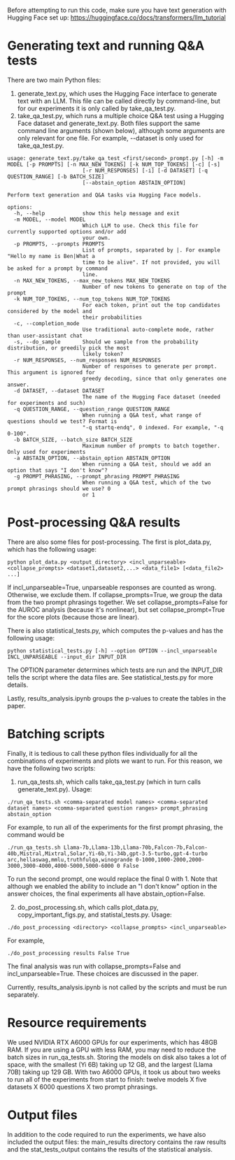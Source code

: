 Before attempting to run this code, make sure you have text generation with Hugging Face set up: https://huggingface.co/docs/transformers/llm_tutorial

# Generating text and running Q&A tests
There are two main Python files:
1. generate_text.py, which uses the Hugging Face interface to generate text with an LLM. This file can be called directly by command-line, but for our experiments it is only called by take_qa_test.py.
2. take_qa_test.py, which runs a multiple choice Q&A test using a Hugging Face dataset and generate_text.py.
Both files support the same command line arguments (shown below), although some arguments are only relevant for one file. For example, --dataset is only used for take_qa_test.py.

```
usage: generate_text.py/take_qa_test_<first/second>_prompt.py [-h] -m MODEL [-p PROMPTS] [-n MAX_NEW_TOKENS] [-k NUM_TOP_TOKENS] [-c] [-s]
                        [-r NUM_RESPONSES] [-i] [-d DATASET] [-q QUESTION_RANGE] [-b BATCH_SIZE]
                        [--abstain_option ABSTAIN_OPTION]

Perform text generation and Q&A tasks via Hugging Face models.

options:
  -h, --help            show this help message and exit
  -m MODEL, --model MODEL
                        Which LLM to use. Check this file for currently supported options and/or add
                        your own.
  -p PROMPTS, --prompts PROMPTS
                        List of prompts, separated by |. For example "Hello my name is Ben|What a
                        time to be alive". If not provided, you will be asked for a prompt by command
                        line.
  -n MAX_NEW_TOKENS, --max_new_tokens MAX_NEW_TOKENS
                        Number of new tokens to generate on top of the prompt
  -k NUM_TOP_TOKENS, --num_top_tokens NUM_TOP_TOKENS
                        For each token, print out the top candidates considered by the model and
                        their probabilities
  -c, --completion_mode
                        Use traditional auto-complete mode, rather than user-assistant chat
  -s, --do_sample       Should we sample from the probability distribution, or greedily pick the most
                        likely token?
  -r NUM_RESPONSES, --num_responses NUM_RESPONSES
                        Number of responses to generate per prompt. This argument is ignored for
                        greedy decoding, since that only generates one answer.
  -d DATASET, --dataset DATASET
                        The name of the Hugging Face dataset (needed for experiments and such)
  -q QUESTION_RANGE, --question_range QUESTION_RANGE
                        When running a Q&A test, what range of questions should we test? Format is
                        "-q startq-endq", 0 indexed. For example, "-q 0-100".
  -b BATCH_SIZE, --batch_size BATCH_SIZE
                        Maximum number of prompts to batch together. Only used for experiments
  -a ABSTAIN_OPTION, --abstain_option ABSTAIN_OPTION
                        When running a Q&A test, should we add an option that says "I don't know"?
  -g PROMPT_PHRASING, --prompt_phrasing PROMPT_PHRASING
                        When running a Q&A test, which of the two prompt phrasings should we use? 0
                        or 1
```

# Post-processing Q&A results
There are also some files for post-processing. The first is plot_data.py, which has the following usage:
```
python plot_data.py <output_directory> <incl_unparseable> <collapse_prompts> <dataset1,dataset2,...> <data_file1> [<data_file2> ...]
```
If incl_unparseable=True, unparseable responses are counted as wrong. Otherwise, we exclude them. If collapse_prompts=True, we group the data from the two prompt phrasings together. We set collapse_prompts=False for the AUROC analysis (because it's nonlinear), but set collapse_prompt=True for the score plots (because those are linear).

There is also statistical_tests.py, which computes the p-values and has the following usage:
```
python statistical_tests.py [-h] --option OPTION --incl_unparseable INCL_UNPARSEABLE --input_dir INPUT_DIR
```
The OPTION parameter determines which tests are run and the INPUT_DIR tells the script where the data files are. See statistical_tests.py for more details.

Lastly, results_analysis.ipynb groups the p-values to create the tables in the paper.

# Batching scripts

Finally, it is tedious to call these python files individually for all the combinations of experiments and plots we want to run. For this reason, we have the following two scripts:
1. run_qa_tests.sh, which calls take_qa_test.py (which in turn calls generate_text.py). Usage:
```
./run_qa_tests.sh <comma-separated model names> <comma-separated dataset names> <comma-separated question ranges> prompt_phrasing abstain_option
```
For example, to run all of the experiments for the first prompt phrasing, the command would be
```
./run_qa_tests.sh Llama-7b,Llama-13b,Llama-70b,Falcon-7b,Falcon-40b,Mistral,Mixtral,Solar,Yi-6b,Yi-34b,gpt-3.5-turbo,gpt-4-turbo arc,hellaswag,mmlu,truthfulqa,winogrande 0-1000,1000-2000,2000-3000,3000-4000,4000-5000,5000-6000 0 False
```
To run the second prompt, one would replace the final 0 with 1. Note that although we enabled the ability to include an "I don't know" option in the answer choices, the final experiments all have abstain_option=False.

2. do_post_processing.sh, which calls plot_data.py, copy_important_figs.py, and statistal_tests.py. Usage:
```
./do_post_processing <directory> <collapse_prompts> <incl_unparseable>
```
For example,
```
./do_post_processing results False True
```
The final analysis was run with collapse_prompts=False and incl_unparseable=True. These choices are discussed in the paper.

Currently, results_analysis.ipynb is not called by the scripts and must be run separately.

# Resource requirements
We used NVIDIA RTX A6000 GPUs for our experiments, which has 48GB RAM. If you are using a GPU with less RAM, you may need to reduce the batch sizes in run_qa_tests.sh. Storing the models on disk also takes a lot of space, with the smallest (Yi 6B) taking up 12 GB, and the largest (Llama 70B) taking up 129 GB. With two A6000 GPUs, it took us about two weeks to run all of the experiments from start to finish: twelve models X five datasets X 6000 questions X two prompt phrasings.

# Output files
In addition to the code required to run the experiments, we have also included the output files: the main_results directory contains the raw results and the stat_tests_output contains the results of the statistical analysis.